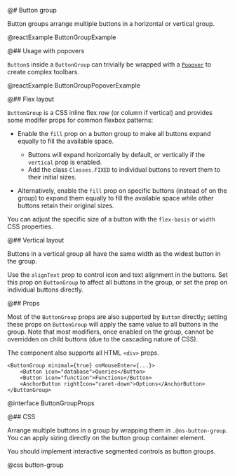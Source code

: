 @# Button group

Button groups arrange multiple buttons in a horizontal or vertical group.

@reactExample ButtonGroupExample

@## Usage with popovers

`Button`s inside a `ButtonGroup` can trivially be wrapped with a
[`Popover`](#core/components/popover) to create complex toolbars.

@reactExample ButtonGroupPopoverExample

@## Flex layout

`ButtonGroup` is a CSS inline flex row (or column if vertical) and provides
some modifer props for common flexbox patterns:

- Enable the `fill` prop on a button group to make all buttons expand equally to
  fill the available space.
    - Buttons will expand horizontally by default, or vertically if the `vertical` prop is enabled.
    - Add the class `Classes.FIXED` to individual buttons to revert them to their initial sizes.

- Alternatively, enable the `fill` prop on specific buttons (instead of on the
  group) to expand them equally to fill the available space while other
  buttons retain their original sizes.

You can adjust the specific size of a button with the `flex-basis` or `width`
CSS properties.

@## Vertical layout

Buttons in a vertical group all have the same width as the widest button in the
group.

Use the `alignText` prop to control icon and text alignment in the buttons. Set
this prop on `ButtonGroup` to affect all buttons in the group, or set the prop
on individual buttons directly.

@## Props

Most of the `ButtonGroup` props are also supported by `Button` directly; setting
these props on `ButtonGroup` will apply the same value to all buttons in the
group. Note that most modifiers, once enabled on the group, cannot be overridden
on child buttons (due to the cascading nature of CSS).

The component also supports all HTML `<div>` props.

```tsx
<ButtonGroup minimal={true} onMouseEnter={...}>
    <Button icon="database">Queries</Button>
    <Button icon="function">Functions</Button>
    <AnchorButton rightIcon="caret-down">Options</AnchorButton>
</ButtonGroup>
```

@interface ButtonGroupProps

@## CSS

Arrange multiple buttons in a group by wrapping them in `.@ns-button-group`.
You can apply sizing directly on the button group container element.

You should implement interactive segmented controls as button groups.

@css button-group
